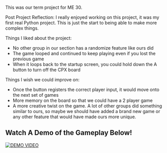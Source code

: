 This was our term project for ME 30.  

Post Project Reflection:
I really enjoyed working on this project, it was my first real Python project. This is just the start to being able to make more complex things.

Things I liked about the project: 
  - No other group in our section has a randomize feature like ours did
  - The game looped and continued to keep playing even if you lost the previous game
  - When it loops back to the startup screen, you could hold down the A button to turn off the CPX board

Things I wish we could improve on:
  - Once the button registers the correct player input, it would move onto the next set of games
  - More memory on the board so that we could have a 2 player game
  - A more creative twist on the game. A lot of other groups did something similar to ours, so maybe we should have added a brand new game or any other feature that would have made ours more unique.


## Watch A Demo of the Gameplay Below!
[![DEMO VIDEO](https://i.ytimg.com/an_webp/OM3zPDN7OYo/mqdefault_6s.webp?du=3000&sqp=CLi01aYG&rs=AOn4CLBXq0RT0IE2Cq9MsmjcU_1NPlEcAw)](https://www.youtube.com/watch?v=OM3zPDN7OYo)

